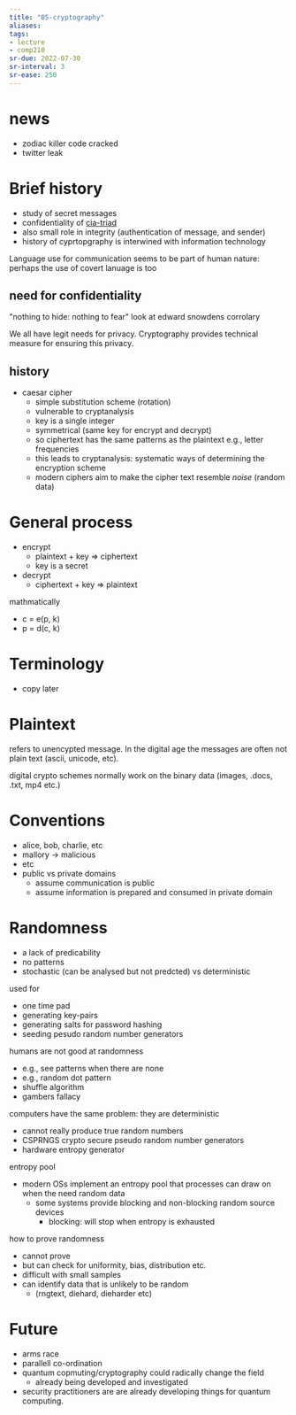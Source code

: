 ```yaml
---
title: "05-cryptography"
aliases: 
tags: 
- lecture
- comp210
sr-due: 2022-07-30
sr-interval: 3
sr-ease: 250
---
```


# news
- zodiac killer code cracked
- twitter leak

# Brief history
- study of secret messages
- confidentiality of [cia-triad](notes/cia-triad.md)
- also small role in integrity (authentication of message, and sender)
- history of cyprtopgraphy is interwined with information technology

Language use for communication seems to be part of human nature: perhaps the use of covert lanuage is too

## need for confidentiality
"nothing to hide: nothing to fear" look at edward snowdens corrolary

We all have legit needs for privacy. Cryptography provides technical measure for ensuring this privacy.

## history
- caesar cipher
	- simple substitution scheme (rotation)
	- vulnerable to cryptanalysis
	- key is a single integer
	- symmetrical (same key for encrypt and decrypt)
	- so ciphertext has the same patterns as the plaintext e.g., letter frequencies
	- this leads to cryptanalysis: systematic ways of determining the encryption scheme
	- modern ciphers aim to make the cipher text resemble *noise* (random data)

# General process
- encrypt
	- plaintext + key => ciphertext
	- key is a secret
- decrypt
	- ciphertext + key => plaintext

mathmatically
- c = e(p, k)
- p = d(c, k)

# Terminology
- copy later

# Plaintext
refers to unencypted message. In the digital age the messages are often not plain text (ascii, unicode, etc).

digital crypto schemes normally work on the binary data (images, .docs, .txt, mp4 etc.)

# Conventions
- alice, bob, charlie, etc
- mallory -> malicious
- etc
- public vs private domains
	- assume communication is public
	- assume information is prepared and consumed in private domain

# Randomness
- a lack of predicability
- no patterns
- stochastic (can be analysed but not predcted) vs deterministic

used for
- one time pad
- generating key-pairs
- generating salts for password hashing
- seeding pesudo random number generators

humans are not good at randomness
- e.g., see patterns when there are none
- e.g., random dot pattern
- shuffle algorithm
- gambers fallacy

computers have the same problem: they are deterministic
- cannot really produce true random numbers
- CSPRNGS crypto secure pseudo random number generators
- hardware entropy generator

entropy pool
- modern OSs implement an entropy pool that processes can draw on when the need random data
	- some systems provide blocking and non-blocking random source devices
		- blocking: will stop when entropy is exhausted

how to prove randomness
- cannot prove
- but can check for uniformity, bias, distribution etc. 
- difficult with small samples
- can identify data that is unlikely to be random
	- (rngtext, diehard, dieharder etc)

# Future
- arms race
- parallell co-ordination
- quantum copmuting/cryptography could radically change the field
	- already being developed and investigated
- security practitioners are are already developing things for quantum computing. 